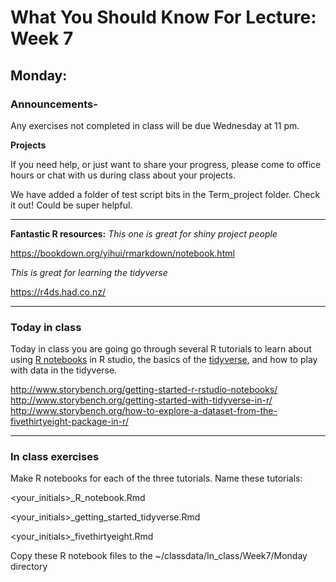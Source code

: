 # What You Should Know For Lecture: Week 7

## Monday:

### Announcements-

Any exercises not completed in class will be due Wednesday at 11 pm.

__Projects__

If you need help, or just want to share your progress, please come to office hours or chat with us during class about your projects.

We have added a folder of test script bits in the Term_project folder.  Check it out!  Could be super helpful.

---

__Fantastic R resources:__
_This one is great for shiny project people_

https://bookdown.org/yihui/rmarkdown/notebook.html

_This is great for learning the tidyverse_

https://r4ds.had.co.nz/

---
### Today in class

Today in class you are going go through several R tutorials to learn about using [R notebooks](https://bookdown.org/yihui/rmarkdown/notebook.html) in R studio, the basics of the [tidyverse](https://r4ds.had.co.nz/), and how to play with data in the tidyverse.

http://www.storybench.org/getting-started-r-rstudio-notebooks/
http://www.storybench.org/getting-started-with-tidyverse-in-r/
http://www.storybench.org/how-to-explore-a-dataset-from-the-fivethirtyeight-package-in-r/

---
### In class exercises

Make R notebooks for each of the three tutorials.  Name these tutorials:

<your_initials>\_R_notebook.Rmd

<your_initials>\_getting_started_tidyverse.Rmd

<your_initials>\_fivethirtyeight.Rmd

Copy these R notebook files to the ~/classdata/In_class/Week7/Monday directory
